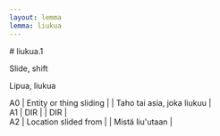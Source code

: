 ```yaml
---
layout: lemma
lemma: liukua
---
```


<div class="sense">
# <span class="sensename">liukua.1</span>

<span class="description">Slide, shift</span>

<span class="description">Lipua, liukua</span>

A0 | Entity or thing sliding |   | Taho tai asia, joka liukuu |  
A1 | DIR |   | DIR |  
A2 | Location slided from |   | Mistä liu'utaan |  

</div>

